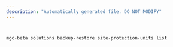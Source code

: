 ```yaml
---
description: "Automatically generated file. DO NOT MODIFY"
---
```


```bash


mgc-beta solutions backup-restore site-protection-units list

```
